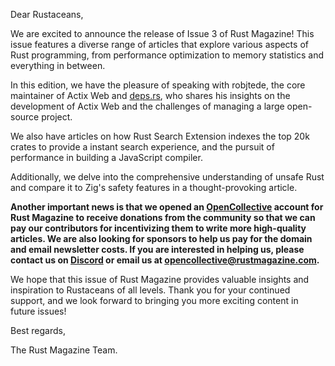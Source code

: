 Dear Rustaceans,

We are excited to announce the release of Issue 3 of Rust Magazine! This issue features a diverse range of articles that explore various aspects of Rust programming, from performance optimization to memory statistics and everything in between.

In this edition, we have the pleasure of speaking with robjtede, the core maintainer of Actix Web and [deps.rs](https://deps.rs), who shares his insights on the development of Actix Web and the challenges of managing a large open-source project.

We also have articles on how Rust Search Extension indexes the top 20k crates to provide a instant search experience, and the pursuit of performance in building a JavaScript compiler.

Additionally, we delve into the comprehensive understanding of unsafe Rust and compare it to Zig's safety features in a thought-provoking article.

**Another important news is that we opened an [OpenCollective](https://opencollective.com/rustmagazine) account for Rust Magazine to receive donations from the community so that we can pay our contributors for incentivizing them to write more high-quality articles. We are also looking for sponsors to help us pay for the domain and email newsletter costs. If you are interested in helping us, please contact us on [Discord](https://discord.gg/DdwgBuReJe) or email us at [opencollective@rustmagazine.com](mailto://opencollective@rustmagazine.com).**

We hope that this issue of Rust Magazine provides valuable insights and inspiration to Rustaceans of all levels. Thank you for your continued support, and we look forward to bringing you more exciting content in future issues!

Best regards,

The Rust Magazine Team.